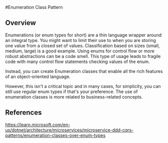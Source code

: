 ﻿#Enumeration Class Pattern

## Overview

Enumerations (or enum types for short) are a thin language wrapper around an
integral type. You might want to limit their use to when you are storing one
value from a closed set of values. Classification based on sizes (small, medium,
large) is a good example. Using enums for control flow or more robust
abstractions can be a code smell. This type of usage leads to fragile code with
many control flow statements checking values of the enum.

Instead, you can create Enumeration classes that enable all the rich features
of an object-oriented language.

However, this isn't a critical topic and in many cases, for simplicity, you can
still use regular enum types if that's your preference. The use of enumeration
classes is more related to business-related concepts.

## References
https://learn.microsoft.com/en-us/dotnet/architecture/microservices/microservice-ddd-cqrs-patterns/enumeration-classes-over-enum-types
